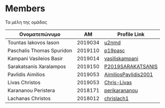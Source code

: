 # Members
Τα μέλη της ομάδας

| Ονοματεπώνυμο | ΑΜ | Profile Link |
| --- | --- | --- |
| Tountas Iakovos Iason | 2019034 | [u2nmd](https://github.com/u2nmd) |
| Paschalis Thomas Spuridon | 2019110 | [p19pasc](https://github.com/p19pasc) |
| Kampani Vasileios Basir | 2019014 | [vasiliskampani](https://github.com/vasiliskampani) |
| Sarakatsanis Xaralampos | 2019150 | [P2019SARAKATSANIS](https://github.com/P2019SARAKATSANIS) |
| Pavlidis Aimilios | 2019053 | [AimiliosPavlidis2001](https://github.com/AimiliosPavlidis2001) |
| Livas Christos | 2019053 | [Chris-Livas](https://github.com/Chris-Livas) |
| Karananou Peristera | 2018171 | [perikarananou](https://github.com/perikarananou) |
| Lachanas Christos | 2018012 | [chrislach1](https://github.com/chrislach1) |
